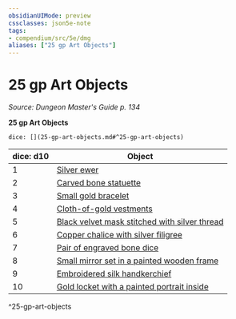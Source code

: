 ```yaml
---
obsidianUIMode: preview
cssclasses: json5e-note
tags:
- compendium/src/5e/dmg
aliases: ["25 gp Art Objects"]
---
```

# 25 gp Art Objects
*Source: Dungeon Master's Guide p. 134* 

**25 gp Art Objects**

`dice: [](25-gp-art-objects.md#^25-gp-art-objects)`

| dice: d10 | Object |
|-----------|--------|
| 1 | [Silver ewer](5E2014官方资源/items/silver-ewer.md) |
| 2 | [Carved bone statuette](5E2014官方资源/items/carved-bone-statuette.md) |
| 3 | [Small gold bracelet](5E2014官方资源/items/small-gold-bracelet.md) |
| 4 | [Cloth-of-gold vestments](5E2014官方资源/items/cloth-of-gold-vestments.md) |
| 5 | [Black velvet mask stitched with silver thread](5E2014官方资源/items/black-velvet-mask-stitched-with-silver-thread.md) |
| 6 | [Copper chalice with silver filigree](5E2014官方资源/items/copper-chalice-with-silver-filigree.md) |
| 7 | [Pair of engraved bone dice](5E2014官方资源/items/pair-of-engraved-bone-dice.md) |
| 8 | [Small mirror set in a painted wooden frame](5E2014官方资源/items/small-mirror-set-in-a-painted-wooden-frame.md) |
| 9 | [Embroidered silk handkerchief](5E2014官方资源/items/embroidered-silk-handkerchief.md) |
| 10 | [Gold locket with a painted portrait inside](5E2014官方资源/items/gold-locket-with-a-painted-portrait-inside.md) |
^25-gp-art-objects